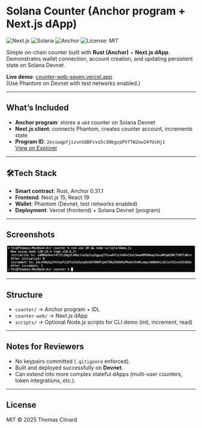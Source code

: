 # Solana Counter (Anchor program + Next.js dApp)

![Next.js](https://img.shields.io/badge/Next.js-15-black)
![Solana](https://img.shields.io/badge/Solana-Devnet-5BCE80)
![Anchor](https://img.shields.io/badge/Anchor-0.31.1-purple)
![License: MIT](https://img.shields.io/badge/License-MIT-yellow.svg)

Simple on-chain counter built with **Rust (Anchor)** + **Next.js dApp**.  
Demonstrates wallet connection, account creation, and updating persistent state on Solana Devnet.  

**Live demo**: [counter-web-seven.vercel.app](https://counter-web-seven.vercel.app/)  
(Use Phantom on Devnet with test networks enabled.)

---

## What’s Included
- **Anchor program**: stores a `u64` counter on Solana Devnet
- **Next.js client**: connects Phantom, creates counter account, increments state
- **Program ID**: `2esiwqpYjizvnSQBFcvo5cSNbgzpPVfTW2ew24YUiHj1`  
  [View on Explorer](https://explorer.solana.com/address/2esiwqpYjizvnSQBFcvo5cSNbgzpPVfTW2ew24YUiHj1?cluster=devnet)

---

## 🛠Tech Stack
- **Smart contract**: Rust, Anchor 0.31.1
- **Frontend**: Next.js 15, React 19
- **Wallet**: Phantom (Devnet, test networks enabled)
- **Deployment**: Vercel (frontend) + Solana Devnet (program)

---

## Screenshots
<div align="center">
  <img src="./assets/demo-output.png" alt="CLI demo output" width="500"/>
</div>

---

## Structure
- `counter/` → Anchor program + IDL
- `counter-web/` → Next.js dApp
- `scripts/` → Optional Node.js scripts for CLI demo (init, increment, read)

---

## Notes for Reviewers
- No keypairs committed (`.gitignore` enforced).
- Built and deployed successfully on **Devnet**.
- Can extend into more complex stateful dApps (multi-user counters, token integrations, etc.).

---

## License
MIT © 2025 Thomas Clinard
